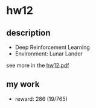 # hw12
## description
- Deep Reinforcement Learning
- Environment: Lunar Lander

see more in the [hw12.pdf](hw12.pdf)

## my work
- reward: 286 (19/765)
